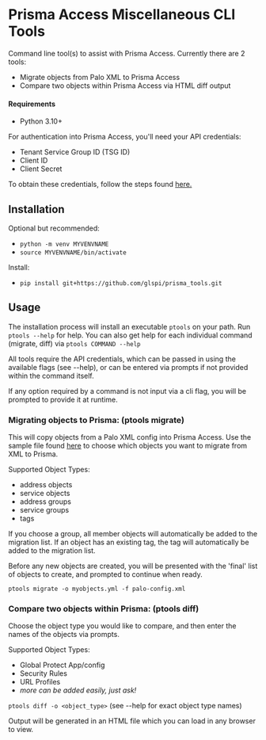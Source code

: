 Prisma Access Miscellaneous CLI Tools
========
Command line tool(s) to assist with Prisma Access. Currently there are 2 tools:

- Migrate objects from Palo XML to Prisma Access
- Compare two objects within Prisma Access via HTML diff output

#### Requirements
- Python 3.10+

For authentication into Prisma Access, you'll need your API credentials:
- Tenant Service Group ID (TSG ID)
- Client ID
- Client Secret

To obtain these credentials, follow the steps found [here.](https://docs.paloaltonetworks.com/common-services/identity-and-access-access-management/manage-identity-and-access/add-service-accounts)

## Installation
Optional but recommended:
- `python -m venv MYVENVNAME`
- `source MYVENVNAME/bin/activate`

Install:
- `pip install git+https://github.com/glspi/prisma_tools.git`

## Usage
The installation process will install an executable `ptools` on your path. Run `ptools --help` for help.
You can also get help for each individual command (migrate, diff) via `ptools COMMAND --help`

All tools require the API credentials, which can be passed in using the available flags (see --help), or can
be entered via prompts if not provided within the command itself.

If any option required by a command is not input via a cli flag, you will be prompted to provide it at runtime.

### Migrating objects to Prisma: (ptools migrate)
This will copy objects from a Palo XML config into Prisma Access. Use the sample file found [here](sample-copy-objects.yml) to choose
which objects you want to migrate from XML to Prisma.

Supported Object Types:
- address objects
- service objects
- address groups
- service groups
- tags

If you choose a group, all member objects will automatically be added to the migration list.
If an object has an existing tag, the tag will automatically be added to the migration list.

Before any new objects are created, you will be presented with the 'final' list of objects to create, 
and prompted to continue when ready.

`ptools migrate -o myobjects.yml -f palo-config.xml`

### Compare two objects within Prisma: (ptools diff)
Choose the object type you would like to compare, and then enter the names of the objects via prompts.

Supported Object Types:
- Global Protect App/config
- Security Rules
- URL Profiles
- *more can be added easily, just ask!*

`ptools diff -o <object_type>`
(see --help for exact object type names)

Output will be generated in an HTML file which you can load in any browser to view.
